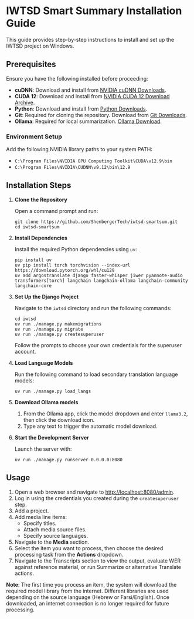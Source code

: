 # IWTSD Smart Summary Installation Guide

This guide provides step-by-step instructions to install and set up the IWTSD project on Windows.

## Prerequisites

Ensure you have the following installed before proceeding:

- **cuDNN**: Download and install from [NVIDIA cuDNN Downloads](https://developer.nvidia.com/cudnn-downloads).
- **CUDA 12**: Download and install from [NVIDIA CUDA 12 Download Archive](https://developer.nvidia.com/cuda-12-9-0-download-archive).
- **Python**: Download and install from [Python Downloads](https://www.python.org/downloads/).
- **Git**: Required for cloning the repository. Download from [Git Downloads](https://git-scm.com/downloads).
- **Ollama**: Required for local summarization. [Ollama Download](https://ollama.com/download).

### Environment Setup

Add the following NVIDIA library paths to your system PATH:

- `C:\Program Files\NVIDIA GPU Computing Toolkit\CUDA\v12.9\bin`
- `C:\Program Files\NVIDIA\CUDNN\v9.12\bin\12.9`

## Installation Steps

1. **Clone the Repository**

   Open a command prompt and run:

   ```Command Prompt
   git clone https://github.com/ShenbergerTech/iwtsd-smartsum.git
   cd iwtsd-smartsum
   ```

2. **Install Dependencies**

   Install the required Python dependencies using `uv`:

   ```Command Prompt
   pip install uv
   uv pip install torch torchvision --index-url https://download.pytorch.org/whl/cu129
   uv add argostranslate django faster-whisper jiwer pyannote-audio transformers[torch] langchain langchain-ollama langchain-community langchain-core
   ```

3. **Set Up the Django Project**

   Navigate to the `iwtsd` directory and run the following commands:

   ```Command Prompt
   cd iwtsd
   uv run ./manage.py makemigrations
   uv run ./manage.py migrate
   uv run ./manage.py createsuperuser
   ```

   Follow the prompts to choose your own credentials for the superuser account.

4. **Load Language Models**

   Run the following command to load secondary translation language models:

   ```Command Prompt
   uv run ./manage.py load_langs
   ```

5. **Download Ollama models**

   1. From the Ollama app, click the model dropdown and enter `llama3.2`, then click the download icon.
   2. Type any text to trigger the automatic model download.


6. **Start the Development Server**

   Launch the server with:

   ```Command Prompt
   uv run ./manage.py runserver 0.0.0.0:8080
   ```

## Usage

1. Open a web browser and navigate to [http://localhost:8080/admin](http://localhost:8080/admin).
2. Log in using the credentials you created during the `createsuperuser` step.
3. Add a project.
4. Add media line items:
   - Specify titles.
   - Attach media source files.
   - Specify source languages.
5. Navigate to the **Media** section.
6. Select the item you want to process, then choose the desired processing task from the **Actions** dropdown.
7. Navigate to the Transcripts section to view the output, evaluate WER against reference material, or run Summarize or alternative Translate actions.

**Note**: The first time you process an item, the system will download the required model library from the internet. Different libraries are used depending on the source language (Hebrew or Farsi/English). Once downloaded, an internet connection is no longer required for future processing.